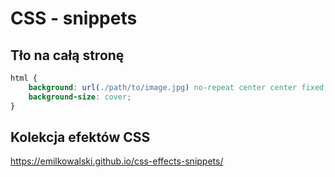 # CSS - snippets

## Tło na całą stronę

``` css
html {
    background: url(./path/to/image.jpg) no-repeat center center fixed;
    background-size: cover;
}
```

## Kolekcja efektów CSS

https://emilkowalski.github.io/css-effects-snippets/

